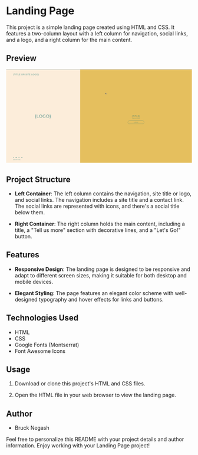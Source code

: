 # Landing Page

This project is a simple landing page created using HTML and CSS. It features a two-column layout with a left column for navigation, social links, and a logo, and a right column for the main content.

## Preview
![Alt Text](TwoColPageImg.png)

## Project Structure

- **Left Container**: The left column contains the navigation, site title or logo, and social links. The navigation includes a site title and a contact link. The social links are represented with icons, and there's a social title below them.

- **Right Container**: The right column holds the main content, including a title, a "Tell us more" section with decorative lines, and a "Let's Go!" button.

## Features

- **Responsive Design**: The landing page is designed to be responsive and adapt to different screen sizes, making it suitable for both desktop and mobile devices.

- **Elegant Styling**: The page features an elegant color scheme with well-designed typography and hover effects for links and buttons.

## Technologies Used

- HTML
- CSS
- Google Fonts (Montserrat)
- Font Awesome Icons

## Usage

1. Download or clone this project's HTML and CSS files.

2. Open the HTML file in your web browser to view the landing page.

## Author

- Bruck Negash

Feel free to personalize this README with your project details and author information. Enjoy working with your Landing Page project!
